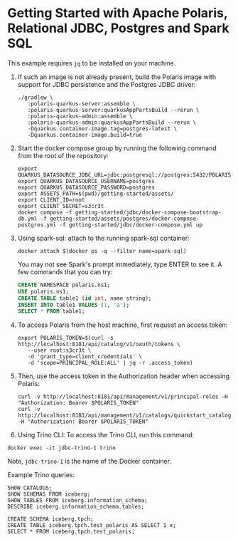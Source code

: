 <!--
  Licensed to the Apache Software Foundation (ASF) under one
  or more contributor license agreements.  See the NOTICE file
  distributed with this work for additional information
  regarding copyright ownership.  The ASF licenses this file
  to you under the Apache License, Version 2.0 (the
  "License"); you may not use this file except in compliance
  with the License.  You may obtain a copy of the License at
 
   http://www.apache.org/licenses/LICENSE-2.0
 
  Unless required by applicable law or agreed to in writing,
  software distributed under the License is distributed on an
  "AS IS" BASIS, WITHOUT WARRANTIES OR CONDITIONS OF ANY
  KIND, either express or implied.  See the License for the
  specific language governing permissions and limitations
  under the License.
-->

# Getting Started with Apache Polaris, Relational JDBC, Postgres and Spark SQL

This example requires `jq` to be installed on your machine.

1. If such an image is not already present, build the Polaris image with support for JDBC persistence and
   the Postgres JDBC driver:

    ```shell
    ./gradlew \
       :polaris-quarkus-server:assemble \
       :polaris-quarkus-server:quarkusAppPartsBuild --rerun \
       :polaris-quarkus-admin:assemble \
       :polaris-quarkus-admin:quarkusAppPartsBuild --rerun \
       -Dquarkus.container-image.tag=postgres-latest \
       -Dquarkus.container-image.build=true
    ```

2. Start the docker compose group by running the following command from the root of the repository:

    ```shell
    export QUARKUS_DATASOURCE_JDBC_URL=jdbc:postgresql://postgres:5432/POLARIS
    export QUARKUS_DATASOURCE_USERNAME=postgres
    export QUARKUS_DATASOURCE_PASSWORD=postgres
    export ASSETS_PATH=$(pwd)/getting-started/assets/
    export CLIENT_ID=root
    export CLIENT_SECRET=s3cr3t
    docker compose -f getting-started/jdbc/docker-compose-bootstrap-db.yml -f getting-started/assets/postgres/docker-compose-postgres.yml -f getting-started/jdbc/docker-compose.yml up
    ```

3. Using spark-sql: attach to the running spark-sql container:

    ```shell
    docker attach $(docker ps -q --filter name=spark-sql)
    ```

   You may not see Spark's prompt immediately, type ENTER to see it. A few commands that you can try:

    ```sql
    CREATE NAMESPACE polaris.ns1;
    USE polaris.ns1;
    CREATE TABLE table1 (id int, name string);
    INSERT INTO table1 VALUES (1, 'a');
    SELECT * FROM table1;
    ```

4. To access Polaris from the host machine, first request an access token:

    ```shell
    export POLARIS_TOKEN=$(curl -s http://localhost:8181/api/catalog/v1/oauth/tokens \
       --user root:s3cr3t \
       -d 'grant_type=client_credentials' \
       -d 'scope=PRINCIPAL_ROLE:ALL' | jq -r .access_token)
    ```

5. Then, use the access token in the Authorization header when accessing Polaris:

    ```shell
    curl -v http://localhost:8181/api/management/v1/principal-roles -H "Authorization: Bearer $POLARIS_TOKEN"
    curl -v http://localhost:8181/api/management/v1/catalogs/quickstart_catalog -H "Authorization: Bearer $POLARIS_TOKEN"
    ```

6. Using Trino CLI: To access the Trino CLI, run this command:
```shell
docker exec -it jdbc-trino-1 trino
```
Note, `jdbc-trino-1` is the name of the Docker container.

Example Trino queries:
```
SHOW CATALOGS;
SHOW SCHEMAS FROM iceberg;
SHOW TABLES FROM iceberg.information_schema;
DESCRIBE iceberg.information_schema.tables;

CREATE SCHEMA iceberg.tpch;
CREATE TABLE iceberg.tpch.test_polaris AS SELECT 1 x;
SELECT * FROM iceberg.tpch.test_polaris;
```
